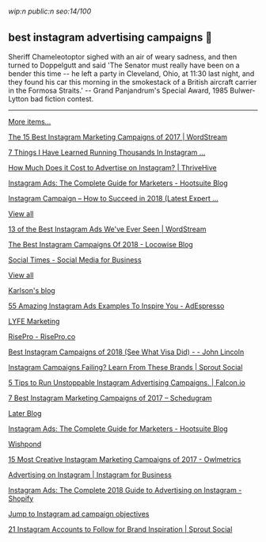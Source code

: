 ###### wip:n public:n seo:14/100

## best instagram advertising campaigns :moyai:

Sheriff Chameleotoptor sighed with an air of weary sadness, and then
turned to Doppelgutt and said 'The Senator must really have been on a
bender this time -- he left a party in Cleveland, Ohio, at 11:30 last
night, and they found his car this morning in the smokestack of a British
aircraft carrier in the Formosa Straits.'
		-- Grand Panjandrum's Special Award, 1985 Bulwer-Lytton
		   bad fiction contest.


----------


[More items... ](https://www.wordstream.com/blog/ws/2017/03/24/best-instagram-marketing-campaigns)

[      The 15 Best Instagram Marketing Campaigns of 2017 | WordStream ](https://www.wordstream.com/blog/ws/2017/03/24/best-instagram-marketing-campaigns)

[      7 Things I Have Learned Running Thousands In Instagram ... ](https://marketinghy.com/2016/01/7-things-i-have-learned-running-thousands-in-instagram-sponsored-ads/)

[      How Much Does it Cost to Advertise on Instagram? | ThriveHive ](https://thrivehive.com/how-much-does-it-cost-to-advertise-on-instagram/)

[      Instagram Ads: The Complete Guide for Marketers - Hootsuite Blog ](https://blog.hootsuite.com/instagram-ads-guide/)

[      Instagram Campaign – How to Succeed in 2018 (Latest Expert ... ](https://karolakarlson.com/instagram-campaign/)

[View all ](http://www.wordstream.com/blog/ws/2017/03/24/best-instagram-marketing-campaigns)

[13 of the Best Instagram Ads We've Ever Seen | WordStream ](http://www.wordstream.com/blog/ws/2017/05/22/best-instagram-ads)

[ ](https://www.wordstream.com/blog/ws/2017/05/22/best-instagram-ads)

[The Best Instagram Campaigns Of 2018 - Locowise Blog ](http://locowise.com/blog/the-best-instagram-campaigns-of-2018)

[ ](https://locowise.com/blog/the-best-instagram-campaigns-of-2018)

[Social Times - Social Media for Business ](http://oursocialtimes.com/9-case-studies-where-clever-instagram-marketing-got-huge-results/)

[ ](https://oursocialtimes.com/9-case-studies-where-clever-instagram-marketing-got-huge-results/)

[View all ](http://neilpatel.com/blog/8-ways-create-instagram-campaign-will-blow-brand/amp/)

[Karlson's blog ](http://karolakarlson.com/instagram-ad-examples/)

[    ](http://m.youtube.com/watch?v=4mTCDkbZYxo)

[    ](http://m.youtube.com/watch?v=yliKUHbXo20)

[    ](http://m.youtube.com/watch?v=Pyzng7vtmXs)

[    ](http://m.youtube.com/watch?v=va1vwFSo2S0)

[55 Amazing Instagram Ads Examples To Inspire You - AdEspresso ](http://adespresso.com/blog/37-instagram-ads-examples/amp/)

[ ](https://adespresso.com/blog/37-instagram-ads-examples/amp/)

[LYFE Marketing ](http://www.lyfemarketing.com/blog/instagram-advertising-campaign/)

[ ](https://www.lyfemarketing.com/blog/instagram-advertising-campaign/)

[RisePro - RisePro.co ](http://risepro.co/instagram-marketing-campaign/)

[Best Instagram Campaigns of 2018 (See What Visa Did) - - John Lincoln ](http://johnlincoln.marketing/best-instagram-campaigns-2018/amp/)

[ ](https://johnlincoln.marketing/best-instagram-campaigns-2018/amp/)

[Instagram Campaigns Failing? Learn From These Brands | Sprout Social ](http://sproutsocial.com/insights/instagram-campaigns/amp/)

[5 Tips to Run Unstoppable Instagram Advertising Campaigns. | Falcon.io ](http://www.falcon.io/insights-hub/topics/social-media-strategy/5-tips-instagram-advertising-campaigns/amp/)

[ ](https://www.falcon.io/insights-hub/topics/social-media-strategy/5-tips-instagram-advertising-campaigns/amp/)

[7 Best Instagram Marketing Campaigns of 2017 – Schedugram ](http://schedugr.am/blog/7-best-instagram-marketing-campaigns-2017/)

[Later Blog ](http://later.com/blog/instagram-marketing-campaign/amp/)

[ ](https://later.com/blog/instagram-marketing-campaign/amp/)

[Instagram Ads: The Complete Guide for Marketers - Hootsuite Blog ](http://blog.hootsuite.com/instagram-ads-guide/amp/)

[ ](https://blog.hootsuite.com/instagram-ads-guide/amp/)

[Wishpond ](http://blog.wishpond.com/post/115675437224/instagram-marketing)

[ ](https://blog.wishpond.com/post/115675437224/instagram-marketing)

[15 Most Creative Instagram Marketing Campaigns of 2017 - Owlmetrics ](http://owlmetrics.com/blog/15-most-creative-instagram-marketing-campaigns-of-2017/)

[ ](https://owlmetrics.com/blog/15-most-creative-instagram-marketing-campaigns-of-2017/)

[Advertising on Instagram | Instagram for Business ](http://business.instagram.com/advertising/)

[Instagram Ads: The Complete 2018 Guide to Advertising on Instagram - Shopify ](http://www.shopify.ca/blog/113202181-the-beginners-guide-to-advertising-on-instagram)

[Jump to Instagram ad campaign objectives ](https://www.shopify.ca/blog/113202181-the-beginners-guide-to-advertising-on-instagram#objectives)

[21 Instagram Accounts to Follow for Brand Inspiration | Sprout Social ](http://sproutsocial.com/insights/instagram-accounts-to-follow/amp/)

